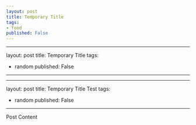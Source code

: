 ```yaml
---
layout: post
title: Temporary Title
tags:
- food 
published: False
---
```


---
layout: post
title: Temporary Title
tags:
- random 
published: False
---

---
layout: post
title: Temporary Title Test
tags:
- random 
published: False
---

Post Content
